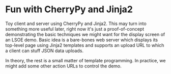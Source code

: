Fun with CherryPy and Jinja2
============================

Toy client and server using CherryPy and Jinja2.  This may turn into
something more useful later, right now it's just a proof-of-concept
demonstrating the basic techniques we might want for the display
screen of an LSOE demo.  Basic idea is a bare-bones web server which
displays its top-level page using Jinja2 templates and supports an
upload URL to which a client can stuff JSON data uploads.

In theory, the rest is a small matter of template programming.  In
practice, we might add some other action URLs to control the demo.
